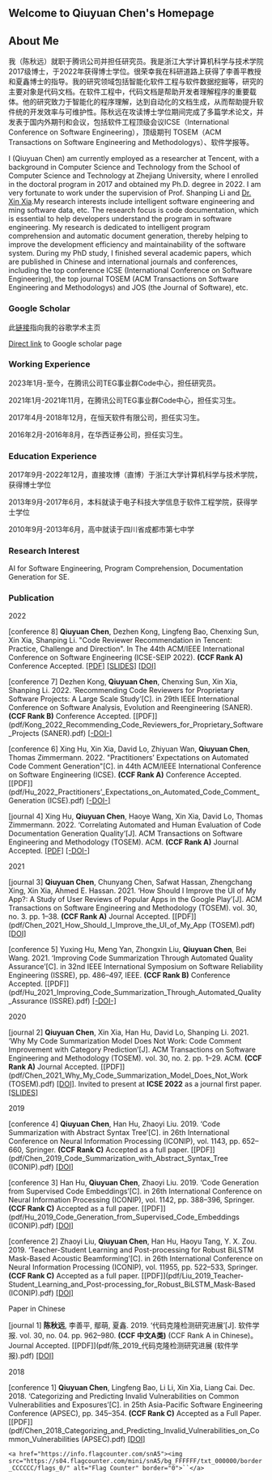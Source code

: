 ## Welcome to Qiuyuan Chen's Homepage

<!-- You can use the [editor on GitHub](https://github.com/chenqiuyuan/home/edit/gh-pages/index.md) to maintain and preview the content for your website in Markdown files.

Whenever you commit to this repository, GitHub Pages will run [Jekyll](https://jekyllrb.com/) to rebuild the pages in your site, from the content in your Markdown files. -->

## About Me

我（陈秋远）就职于腾讯公司并担任研究员。我是浙江大学计算机科学与技术学院2017级博士，于2022年获得博士学位。很荣幸我在科研道路上获得了李善平教授和夏鑫博士的指导。我的研究领域包括智能化软件工程与软件数据挖掘等，研究的主要对象是代码文档。在软件工程中，代码文档是帮助开发者理解程序的重要载体。他的研究致力于智能化的程序理解，达到自动化的文档生成，从而帮助提升软件统的开发效率与可维护性。陈秋远在攻读博士学位期间完成了多篇学术论文，并发表于国内外期刊和会议，包括软件工程顶级会议ICSE（International Conference on Software Engineering），顶级期刊 TOSEM（ACM Transactions on Software Engineering and Methodologys）、软件学报等。

I (Qiuyuan Chen) am currently employed as a researcher at Tencent, with a background in Computer Science and Technology from the School of Computer Science and Technology at Zhejiang University, where I enrolled in the doctoral program in 2017 and obtained my Ph.D. degree in 2022. I am very fortunate to work under the supervision of Prof. Shanping Li and [Dr. Xin Xia](https://xin-xia.github.io/).My research interests include intelligent software engineering and ming software data, etc. The research focus is code documentation, which is essential to help developers understand the program in software engineering. My research is dedicated to intelligent program comprehension and automatic document generation, thereby helping to improve the development efficiency and maintainability of the software system. During my PhD study, I finished several academic papers, which are published in Chinese and international journals and conferences, including the top conference ICSE (International Conference on Software Engineering), the top journal TOSEM (ACM Transactions on Software Engineering and Methodologys) and JOS (the Journal of Software), etc.

### Google Scholar

此[链接](https://scholar.google.com/citations?user=pCvGsBkAAAAJ&hl=en)指向我的谷歌学术主页

[Direct link](https://scholar.google.com/citations?user=pCvGsBkAAAAJ&hl=en) to Google scholar page


### Working Experience

2023年1月-至今，在腾讯公司TEG事业群Code中心，担任研究员。

2021年1月-2021年11月，在腾讯公司TEG事业群Code中心，担任实习生。

2017年4月-2018年12月，在恒天软件有限公司，担任实习生。

2016年2月-2016年8月，在华西证券公司，担任实习生。

### Education Experience

2017年9月-2022年12月，直接攻博（直博）于浙江大学计算机科学与技术学院，获得博士学位

2013年9月-2017年6月，本科就读于电子科技大学信息于软件工程学院，获得学士学位

2010年9月-2013年6月，高中就读于四川省成都市第七中学

### Research Interest

AI for Software Engineering, Program Comprehension, Documentation Generation for SE.

<!-- ### A picture of my research

Documentation is one of the most important artifacts in software engineering. However, it is often not drawn attentioned.

As a Ph.D. candidate, I am often bothered by "what's your research topic" for the laymen. I decide to draw a picture.

For more details see [GitHub Flavored Markdown](https://guides.github.com/features/mastering-markdown/).

### My CV

My current CV `<a href="陈秋远 简历 20211109.pdf" target="_blank">`[PDF]`</a>`. last updated: 2021.11.09.

<!--
### Template

Your Pages site will use the layout and styles from the Jekyll theme you have selected in your [repository settings](https://github.com/chenqiuyuan/home/settings). The name of this theme is saved in the Jekyll `_config.yml` configuration file. -->

### Publication

2022

[conference 8] **Qiuyuan Chen**, Dezhen Kong, Lingfeng Bao, Chenxing Sun, Xin Xia, Shanping Li.
"Code Reviewer Recommendation in Tencent: Practice, Challenge and Direction".
In The 44th ACM/IEEE International Conference on Software Engineering (ICSE-SEIP 2022).
**(CCF Rank A)** Conference Accepted.
[[PDF]](pdf/Chen_2022_Code_Reviewer_Recommendation_in_Tencent(ICSE-SEIP).pdf)
[[SLIDES]](slides/ICSE-SEIP_slides.pdf)
[[DOI]]()

[conference 7] Dezhen Kong, **Qiuyuan Chen**, Chenxing Sun, Xin Xia, Shanping Li. 2022. ‘Recommending Code Reviewers for Proprietary Software Projects: A Large Scale Study’[C]. in 29th IEEE International Conference on Software Analysis, Evolution and Reengineering (SANER).
**(CCF Rank B)** Conference Accepted.
[[PDF]](pdf/Kong_2022_Recommending_Code_Reviewers_for_Proprietary_Software_Projects (SANER).pdf)
[[-DOI-]]()

[conference 6] Xing Hu, Xin Xia, David Lo, Zhiyuan Wan, **Qiuyuan Chen**, Thomas Zimmermann. 2022. "Practitioners’ Expectations on Automated Code Comment Generation"[C]. in 44th ACM/IEEE International Conference on Software Engineering (ICSE).
**(CCF Rank A)** Conference Accepted.
[[PDF]](pdf/Hu_2022_Practitioners’_Expectations_on_Automated_Code_Comment_Generation (ICSE).pdf)
[[-DOI-]]()

[journal 4] Xing Hu, **Qiuyuan Chen**, Haoye Wang, Xin Xia, David Lo, Thomas Zimmermann. 2022. ‘Correlating Automated and Human Evaluation of Code Documentation Generation Quality’[J]. ACM Transactions on Software Engineering and Methodology (TOSEM). ACM.
**(CCF Rank A)** Journal Accepted.
[[PDF]](pdf/Hu_2022_Correlating_Automated_and_Human_Evaluation_of_Code_Documentation_Generation(TOSEM).pdf)
[[-DOI-]]()

2021

[journal 3] **Qiuyuan Chen**, Chunyang Chen, Safwat Hassan, Zhengchang Xing, Xin Xia, Ahmed E. Hassan. 2021. ‘How Should I Improve the UI of My App?: A Study of User Reviews of Popular Apps in the Google Play’[J]. ACM Transactions on Software Engineering and Methodology (TOSEM). vol. 30, no. 3. pp. 1–38.
**(CCF Rank A)** Journal Accepted.
[[PDF]](pdf/Chen_2021_How_Should_I_Improve_the_UI_of_My_App (TOSEM).pdf)
[[DOI]](https://doi.org/10.1145/3447808)

[conference 5] Yuxing Hu, Meng Yan, Zhongxin Liu, **Qiuyuan Chen**, Bei Wang. 2021. ‘Improving Code Summarization Through Automated Quality Assurance’[C]. in 32nd IEEE International Symposium on Software Reliability Engineering (ISSRE), pp. 486–497, IEEE.
**(CCF Rank B)** Conference Accepted.
[[PDF]](pdf/Hu_2021_Improving_Code_Summarization_Through_Automated_Quality_Assurance (ISSRE).pdf)
[[-DOI-]]()

2020

[journal 2] **Qiuyuan Chen**, Xin Xia, Han Hu, David Lo, Shanping Li. 2021. ‘Why My Code Summarization Model Does Not Work: Code Comment Improvement with Category Prediction’[J]. ACM Transactions on Software Engineering and Methodology (TOSEM). vol. 30, no. 2. pp. 1–29. ACM.
**(CCF Rank A)** Journal Accepted.
[[PDF]](pdf/Chen_2021_Why_My_Code_Summarization_Model_Does_Not_Work (TOSEM).pdf)
[[DOI]](https://doi.org/10.1145/3434280).
Invited to present at **ICSE 2022** as a journal first paper.
[[SLIDES]](slides/ICSE_2022_Journal_First_slides.pdf)

2019

[conference 4] **Qiuyuan Chen**, Han Hu, Zhaoyi Liu. 2019. ‘Code Summarization with Abstract Syntax Tree’[C]. in 26th International Conference on Neural Information Processing (ICONIP), vol. 1143, pp. 652–660, Springer.
**(CCF Rank C)** Accepted as a full paper.
[[PDF]](pdf/Chen_2019_Code_Summarization_with_Abstract_Syntax_Tree (ICONIP).pdf)
[[DOI]](https://doi.org/10.1007/978-3-030-36802-9_69)

[conference 3] Han Hu, **Qiuyuan Chen**, Zhaoyi Liu. 2019. ‘Code Generation from Supervised Code Embeddings’[C]. in 26th International Conference on Neural Information Processing (ICONIP), vol. 1142, pp. 388–396, Springer.
**(CCF Rank C)** Accepted as a full paper.
[[PDF]](pdf/Hu_2019_Code_Generation_from_Supervised_Code_Embeddings (ICONIP).pdf)
[[DOI]](https://doi.org/10.1007/978-3-030-36808-1_42)

[conference 2] Zhaoyi Liu, **Qiuyuan Chen**, Han Hu, Haoyu Tang, Y. X. Zou. 2019. ‘Teacher-Student Learning and Post-processing for Robust BiLSTM Mask-Based Acoustic Beamforming’[C]. in 26th International Conference on Neural Information Processing (ICONIP), vol. 11955, pp. 522–533, Springer.
**(CCF Rank C)** Accepted as a full paper.
[[PDF]](pdf/Liu_2019_Teacher-Student_Learning_and_Post-processing_for_Robust_BiLSTM_Mask-Based (ICONIP).pdf)
[[DOI]](https://doi.org/10.1007/978-3-030-36718-3_44)

Paper in Chinese

[journal 1] **陈秋远**, 李善平, 鄢萌, 夏鑫. 2019. ‘代码克隆检测研究进展’[J]. 软件学报. vol. 30, no. 04. pp. 962–980.
**(CCF 中文A类)** (CCF Rank A in Chinese)。 Journal Accepted.
[[PDF]](pdf/陈_2019_代码克隆检测研究进展 (软件学报).pdf)
[[DOI]](https://doi.org/10.13328/j.cnki.jos.005711)

2018

[conference 1] **Qiuyuan Chen**, Lingfeng Bao, Li Li, Xin Xia, Liang Cai. Dec. 2018. ‘Categorizing and Predicting Invalid Vulnerabilities on Common Vulnerabilities and Exposures’[C]. in 25th Asia-Pacific Software Engineering Conference (APSEC), pp. 345–354.
**(CCF Rank C)** Accepted as a Full Paper.
[[PDF]](pdf/Chen_2018_Categorizing_and_Predicting_Invalid_Vulnerabilities_on_Common_Vulnerabilities (APSEC).pdf)
[[DOI]](https://doi.org/10.1109/APSEC.2018.00049)


`<a href="https://info.flagcounter.com/snA5"><img src="https://s04.flagcounter.com/mini/snA5/bg_FFFFFF/txt_000000/border_CCCCCC/flags_0/" alt="Flag Counter" border="0">``</a>`

[Direct link]: https://scholar.google.com/citations?user=pCvGsBkAAAAJ&hl=en
